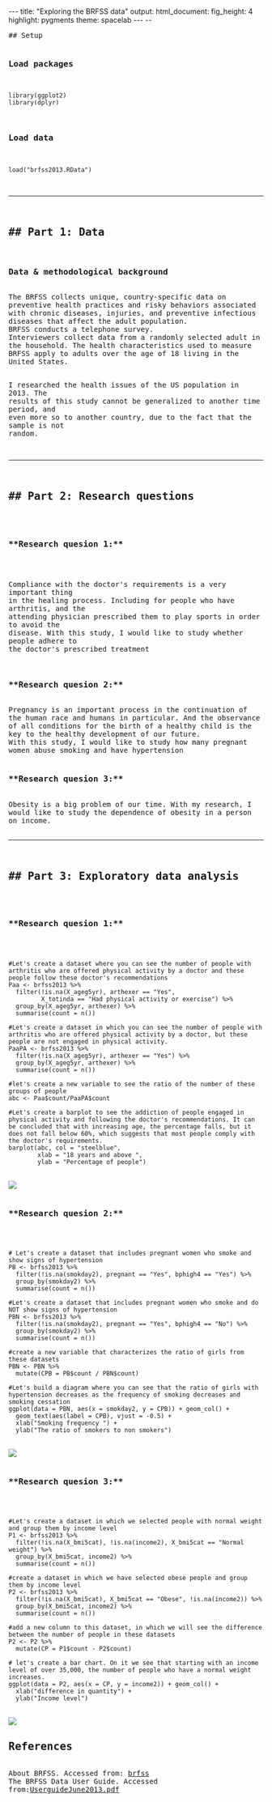 # 
<html>
<head>
---
title: "Exploring the BRFSS data"
output: 
  html_document: 
    fig_height: 4
    highlight: pygments
    theme: spacelab
---
--
</head>
<body>
<pre style = "word-wrap: break-word; white-space: pre-wrap;">
## Setup

### Load packages

```{r load-packages, message = FALSE}
library(ggplot2)
library(dplyr)
```

### Load data

```{r load-data}
load("brfss2013.RData")
```

* * *

<h2>## Part 1: Data</h2>
<h3>Data & methodological background</h3>
The BRFSS collects unique, country-specific data on preventive health practices and risky behaviors associated with chronic diseases, injuries, and preventive infectious diseases that affect the adult population.
BRFSS conducts a telephone survey.
Interviewers collect data from a randomly selected adult in the household. The health characteristics used to measure BRFSS apply to adults over the age of 18 living in the United States.

I researched the health issues of the US population in 2013.
The results of this study cannot be generalized to another time period, and even more so to another country, due to the fact that the sample is not random.

* * *

<h2>## Part 2: Research questions</h2>

<h3>**Research quesion 1:**</h3>

Compliance with the doctor's requirements is a very important thing in the healing process.
Including for people who have arthritis, and the attending physician prescribed them to play sports in order to avoid the disease. With this study, I would like to study whether people adhere to the doctor's prescribed treatment

<h3>**Research quesion 2:**</h3>
Pregnancy is an important process in the continuation of the human race and humans in particular. And the observance of all conditions for the birth of a healthy child is the key to the healthy development of our future.
With this study, I would like to study how many pregnant women abuse smoking and have hypertension 

<h3>**Research quesion 3:**</h3>
Obesity is a big problem of our time. With my research, I would like to study the dependence of obesity in a person on income.

* * *

<h2>## Part 3: Exploratory data analysis</h2>

<h3>**Research quesion 1:**</h3>

```{r}
#Let's create a dataset where you can see the number of people with arthritis who are offered physical activity by a doctor and these people follow these doctor's recommendations
Paa <- brfss2013 %>% 
  filter(!is.na(X_ageg5yr), arthexer == "Yes", 
         X_totinda == "Had physical activity or exercise") %>%
  group_by(X_ageg5yr, arthexer) %>%
  summarise(count = n())

#Let's create a dataset in which you can see the number of people with arthritis who are offered physical activity by a doctor, but these people are not engaged in physical activity.
PaaPA <- brfss2013 %>% 
  filter(!is.na(X_ageg5yr), arthexer == "Yes") %>%
  group_by(X_ageg5yr, arthexer) %>%
  summarise(count = n())

#let's create a new variable to see the ratio of the number of these groups of people
abc <- Paa$count/PaaPA$count

#Let's create a barplot to see the addiction of people engaged in physical activity and following the doctor's recommendations. It can be concluded that with increasing age, the percentage falls, but it does not fall below 60%, which suggests that most people comply with the doctor's requirements.
barplot(abc, col = "steelblue",
        xlab = "18 years and above ",
        ylab = "Percentage of people")
```

<img src="q11.png">


<h3>**Research quesion 2:**</h3>

```{r}
# Let's create a dataset that includes pregnant women who smoke and show signs of hypertension
PB <- brfss2013 %>%
  filter(!is.na(smokday2), pregnant == "Yes", bphigh4 == "Yes") %>%
  group_by(smokday2) %>%
  summarise(count = n())

#Let's create a dataset that includes pregnant women who smoke and do NOT show signs of hypertension
PBN <- brfss2013 %>%
  filter(!is.na(smokday2), pregnant == "Yes", bphigh4 == "No") %>%
  group_by(smokday2) %>%
  summarise(count = n())

#create a new variable that characterizes the ratio of girls from these datasets
PBN <- PBN %>%
  mutate(CPB = PB$count / PBN$count)

#Let's build a diagram where you can see that the ratio of girls with hypertension decreases as the frequency of smoking decreases and smoking cessation
ggplot(data = PBN, aes(x = smokday2, y = CPB)) + geom_col() + 
  geom_text(aes(label = CPB), vjust = -0.5) + 
  xlab("Smoking frequency ") +
  ylab("The ratio of smokers to non smokers")
```

<img src="q12.png">

<h3>**Research quesion 3:**</h3>

```{r}
#Let's create a dataset in which we selected people with normal weight and group them by income level
P1 <- brfss2013 %>%
  filter(!is.na(X_bmi5cat), !is.na(income2), X_bmi5cat == "Normal weight") %>%
  group_by(X_bmi5cat, income2) %>%
  summarise(count = n())

#create a dataset in which we have selected obese people and group them by income level
P2 <- brfss2013 %>%
  filter(!is.na(X_bmi5cat), X_bmi5cat == "Obese", !is.na(income2)) %>%
  group_by(X_bmi5cat, income2) %>%
  summarise(count = n())

#add a new column to this dataset, in which we will see the difference between the number of people in these datasets
P2 <- P2 %>%
  mutate(CP = P1$count - P2$count)

# let's create a bar chart. On it we see that starting with an income level of over 35,000, the number of people who have a normal weight increases.
ggplot(data = P2, aes(x = CP, y = income2)) + geom_col() + 
  xlab("difference in quantity") +
  ylab("Income level")
```
<img src="q13.png">
<h2>References</h2>
About BRFSS. Accessed from: <a href= 'https://www.cdc.gov/brfss/about/index.htm'>brfss</a>
The BRFSS Data User Guide. Accessed from:<a href='https://www.cdc.gov/brfss/data_documentation/pdf/UserguideJune2013.pdf'>UserguideJune2013.pdf</a>
</pre>
</body>
</html>
